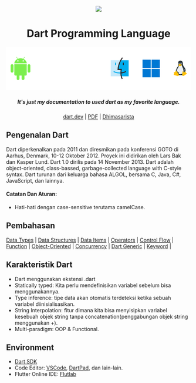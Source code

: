 <div align="center">
<p>
    <img width="80" src="https://cdn-images-1.medium.com/max/1200/1*knHF_qpxdtS8h0Z8EeqowA.png">
</p>
<h1>Dart Programming Language</h1>

![platform](https://raw.githubusercontent.com/dhimasarista/Dart/main/assets/img/frame.svg)


<h5>It's just my documentation to used dart as my favorite language.</h5>

[dart.dev](https://dart.dev) | [PDF](http://shorturl.at/dptxY) | [Dhimasarista](https://dhimasarista.github.io)

</div>
<div align="left">
<h2>Pengenalan Dart</h2>
<p>Dart diperkenalkan pada 2011 dan diresmikan pada konferensi GOTO di Aarhus, Denmark, 10-12 Oktober 2012. Proyek ini didirikan oleh Lars Bak dan Kasper Lund. Dart 1.0 dirilis pada 14 November 2013. Dart adalah object-oriented, class-bassed, garbage-collected language with C-style syntax. Dart turunan dari keluarga bahasa ALGOL, bersama C, Java, C#, JavaScript, dan lainnya.</p>
</div>


#### Catatan Dan Aturan:
- Hati-hati dengan case-sensitive terutama camelCase.


## Pembahasan
[Data Types]() | [Data Structures]() | [Data Items]() | [Operators]() | [Control Flow]() | [Function]() | [Object-Oriented]() | [Concurrency]() | [Dart Generic]() | [Keyword]() |

## Karakteristik Dart
- Dart menggunakan ekstensi .dart
- Statically typed: Kita perlu mendefinisikan variabel sebelum bisa menggunakannya.
- Type inference: tipe data akan otomatis terdeteksi ketika sebuah variabel diinisialisasikan.
- String Interpolation: fitur dimana kita bisa menyisipkan variabel kesebuah objek string tanpa concatenation(penggabungan objek string menggunakan +).
- Multi-paradigm: OOP & Functional.

## Environment
- [Dart SDK](https://dart.dev/get-dart/archive)
- Code Editor: [VSCode](https://code.visualstudio.com/), [DartPad](https://dartpad.dev/), dan lain-lain.
- Flutter Online IDE: [Flutlab](https://flutlab.io/)
